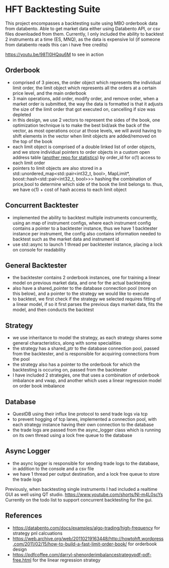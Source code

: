 # HFT Backtesting Suite 
This project encompasses a backtesting suite using MBO orderbook data from databento. Able to get market data either using Databento API, or csv files downloaded from them. Currently, I only included the ability to backtest 2 instruments at a time (ES, MNQ), as the data is expensive lol (if someone from databento reads this can i have free credits) 

https://youtu.be/98Tl0HQqu6M to see in action 

## Orderbook 
- comprised of 3 pieces, the order object which represents the individual limit order, 
the limit object which represents all the orders at a certain price level, and the main orderbook
- 3 main operations, add order, modify order, and remove order, when a market order is submitted, the way the data is formatted 
is that it adjusts the size of the limit order that got executed on, cancelling if size was depleted 
- in this design, we use 2 vectors to represent the sides of the book, one optimization technique is to make the best bid/ask the back
of the vector, as most operations occur at those levels, we will avoid having to shift elements in the vector when limit objects are added/removed on the top of the book
- each limit object is comprised of a double linked list of order objects, and we store individual pointers to order objects in a custom open address table ([another repo for statistics](https://github.com/DJ824/open-address-table)) by order_id for o(1) access to each limit order
- pointers to limit objects are also stored in a std::unordered_map<std::pair<int32_t, bool>, MapLimit*, boost::hash<std::pair<int32_t, bool>>> hashing the combination of price,bool to determine which side of the book the limit belongs to. thus, we have o(1) + cost of hash access to each limit object

## Concurrent Backtester 
- implemented the ability to backtest multiple instruments concurrently, using an map of instrument configs, where each instrument config contains a
pointer to a backtester instance, thus we have 1 backtester instance per instrument, the config also contains information needed to backtest such as the market data and instrument id 
- use std::async to launch 1 thread per backtester instance, placing a lock on console for readability 

## General Backtester 
- the backtester contains 2 orderbook instances, one for training a linear model on previous market data, and one for the actual backtesting 
- also have a shared_pointer to the database connection pool (more on this below), and a pointer to the strategy we would like to execute 
- to backtest, we first check if the strategy we selected requires fitting of a linear model, if so it first parses the previous days market data, fits the model, and then conducts the backtest

## Strategy 
- we use inheritance to model the strategy, as each strategy shares some general characteristics, along with some specialities 
- the strategy has a shared_ptr to the database connection pool, passed from the backtester, and is responsible for acquiring connections from the pool 
- the strategy also has a pointer to the orderbook for which the backtesting is occuring on, passed from the backtester 
- I have included 2 strategies, one that uses a combination of orderbook imbalance and vwap, and another which uses a linear regression model on order book imbalance

## Database 
- QuestDB using their influx line protocol to send trade logs via tcp  
- to prevent hogging of tcp lanes, implemented a connection pool, with each strategy instance having their own connection to the database 
- the trade logs are passed from the async_logger class which is running on its own thread using a lock free queue to the database 

## Async Logger 
- the async logger is responsible for sending trade logs to the database, in addition to the console and a csv file 
- we have 1 thread per output destination, and a lock free queue to store the trade logs


Previously, when backtesting single instruments I had included a realtime GUI as well using QT studio. https://www.youtube.com/shorts/Nl-m4L0scYs
Currently on the todo list to support concurrent backtesting for the gui. 

## References 
- https://databento.com/docs/examples/algo-trading/high-frequency for strategy pnl calcuations 
- https://web.archive.org/web/20110219163448/http://howtohft.wordpress.com/2011/02/15/how-to-build-a-fast-limit-order-book/ for orderbook design 
- https://pdfcoffee.com/darryl-shenorderimbalancestrategypdf-pdf-free.html for the linear regression strategy 


